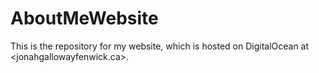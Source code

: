 # AboutMeWebsite

This is the repository for my website, which is hosted on DigitalOcean at <jonahgallowayfenwick.ca>.
